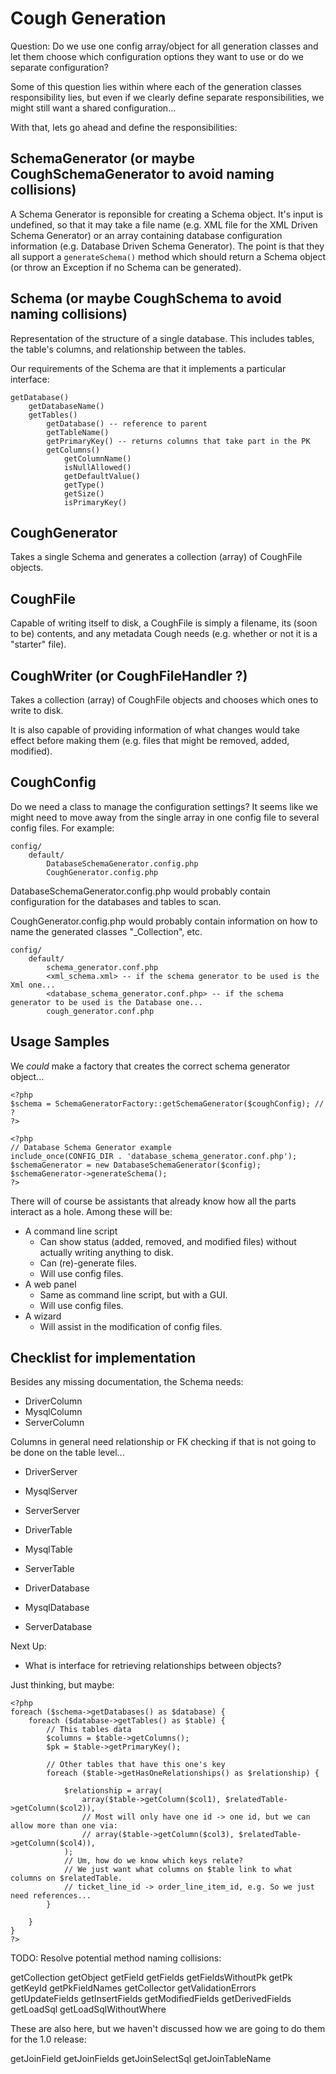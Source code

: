 Cough Generation
================

Question: Do we use one config array/object for all generation classes and let them choose which configuration options they want to use or do we separate configuration?

Some of this question lies within where each of the generation classes responsibility lies, but even if we clearly define separate responsibilities, we might still want a shared configuration...

With that, lets go ahead and define the responsibilities:

SchemaGenerator (or maybe CoughSchemaGenerator to avoid naming collisions)
---------------

A Schema Generator is reponsible for creating a Schema object. It's input is undefined, so that it may take a file name (e.g. XML file for the XML Driven Schema Generator) or an array containing database configuration information (e.g. Database Driven Schema Generator). The point is that they all support a `generateSchema()` method which should return a Schema object (or throw an Exception if no Schema can be generated).

Schema (or maybe CoughSchema to avoid naming collisions)
------

Representation of the structure of a single database. This includes tables, the table's columns, and relationship between the tables.

Our requirements of the Schema are that it implements a particular interface:

	getDatabase()
		getDatabaseName()
		getTables()
			getDatabase() -- reference to parent
			getTableName()
			getPrimaryKey() -- returns columns that take part in the PK
			getColumns()
				getColumnName()
				isNullAllowed()
				getDefaultValue()
				getType()
				getSize()
				isPrimaryKey()

CoughGenerator
--------------

Takes a single Schema and generates a collection (array) of CoughFile objects.

CoughFile
---------

Capable of writing itself to disk, a CoughFile is simply a filename, its (soon to be) contents, and any metadata Cough needs (e.g. whether or not it is a "starter" file).

CoughWriter (or CoughFileHandler ?)
-----------

Takes a collection (array) of CoughFile objects and chooses which ones to write to disk.

It is also capable of providing information of what changes would take effect before making them (e.g. files that might be removed, added, modified).

CoughConfig
-----------

Do we need a class to manage the configuration settings? It seems like we might need to move away from the single array in one config file to several config files. For example:

	config/
		default/
			DatabaseSchemaGenerator.config.php
			CoughGenerator.config.php

DatabaseSchemaGenerator.config.php would probably contain configuration for the databases and tables to scan.

CoughGenerator.config.php would probably contain information on how to name the generated classes "_Collection", etc.

	config/
		default/
			schema_generator.conf.php
			<xml_schema.xml> -- if the schema generator to be used is the Xml one...
			<database_schema_generator.conf.php> -- if the schema generator to be used is the Database one...
			cough_generator.conf.php



Usage Samples
-------------

We *could* make a factory that creates the correct schema generator object...

	<?php
	$schema = SchemaGeneratorFactory::getSchemaGenerator($coughConfig); // ?
	?>

	<?php
	// Database Schema Generator example
	include_once(CONFIG_DIR . 'database_schema_generator.conf.php');
	$schemaGenerator = new DatabaseSchemaGenerator($config);
	$schemaGenerator->generateSchema();
	?>


There will of course be assistants that already know how all the parts interact as a hole. Among these will be:

* A command line script
	* Can show status (added, removed, and modified files) without actually writing anything to disk.
	* Can (re)-generate files.
	* Will use config files.
* A web panel
	* Same as command line script, but with a GUI.
	* Will use config files.
* A wizard
	* Will assist in the modification of config files.






Checklist for implementation
----------------------------

Besides any missing documentation, the Schema needs:

* DriverColumn
* MysqlColumn
* ServerColumn

Columns in general need relationship or FK checking if that is not going to be done on the table level...

* DriverServer
* MysqlServer
* ServerServer

* DriverTable
* MysqlTable
* ServerTable

* DriverDatabase
* MysqlDatabase
* ServerDatabase

Next Up:

* What is interface for retrieving relationships between objects? 

Just thinking, but maybe:

	<?php
	foreach ($schema->getDatabases() as $database) {
		foreach ($database->getTables() as $table) {
			// This tables data
			$columns = $table->getColumns();
			$pk = $table->getPrimaryKey();
			
			// Other tables that have this one's key 
			foreach ($table->getHasOneRelationships() as $relationship) {
				
				$relationship = array(
					array($table->getColumn($col1), $relatedTable->getColumn($col2)),
					// Most will only have one id -> one id, but we can allow more than one via:
					// array($table->getColumn($col3), $relatedTable->getColumn($col4)),
				);
				// Um, how do we know which keys relate?
				// We just want what columns on $table link to what columns on $relatedTable.
				// ticket_line_id -> order_line_item_id, e.g. So we just need references...
			}
			
		}
	}
	?>


TODO: Resolve potential method naming collisions:

getCollection
getObject
getField
getFields
getFieldsWithoutPk
getPk
getKeyId
getPkFieldNames
getCollector
getValidationErrors
getUpdateFields
getInsertFields
getModifiedFields
getDerivedFields
getLoadSql
getLoadSqlWithoutWhere

These are also here, but we haven't discussed how we are going to do them for the 1.0 release:

getJoinField
getJoinFields
getJoinSelectSql
getJoinTableName

